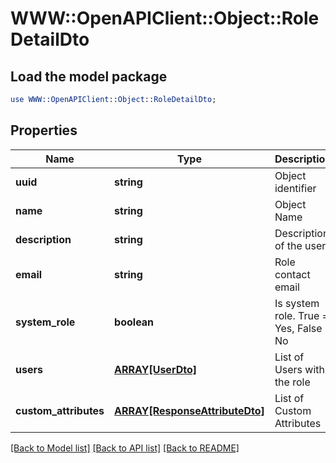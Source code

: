 # WWW::OpenAPIClient::Object::RoleDetailDto

## Load the model package
```perl
use WWW::OpenAPIClient::Object::RoleDetailDto;
```

## Properties
Name | Type | Description | Notes
------------ | ------------- | ------------- | -------------
**uuid** | **string** | Object identifier | 
**name** | **string** | Object Name | 
**description** | **string** | Description of the user | [optional] 
**email** | **string** | Role contact email | [optional] 
**system_role** | **boolean** | Is system role. True &#x3D; Yes, False &#x3D; No | 
**users** | [**ARRAY[UserDto]**](UserDto.md) | List of Users with the role | 
**custom_attributes** | [**ARRAY[ResponseAttributeDto]**](ResponseAttributeDto.md) | List of Custom Attributes | [optional] 

[[Back to Model list]](../README.md#documentation-for-models) [[Back to API list]](../README.md#documentation-for-api-endpoints) [[Back to README]](../README.md)


